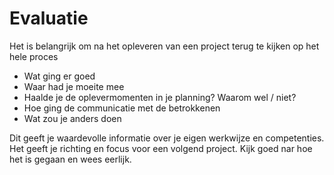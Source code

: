# Evaluatie

Het is belangrijk om na het opleveren van een project terug te kijken op het hele proces

* Wat ging er goed
* Waar had je moeite mee
* Haalde je de oplevermomenten in je planning? Waarom wel / niet?
* Hoe ging de communicatie met de betrokkenen
* Wat zou je anders doen

Dit geeft je waardevolle informatie over je eigen werkwijze en competenties.
Het geeft je richting en focus voor een volgend project. Kijk goed nar hoe het is gegaan en wees eerlijk. 



